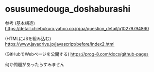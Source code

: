 # osusumedouga_doshaburashi

参考
(基本構造)
https://detail.chiebukuro.yahoo.co.jp/qa/question_detail/q10279794860

(HTMLにJSを組み込む)
https://www.javadrive.jp/javascript/before/index2.html

(GitHubでWebページを公開する)
https://prog-8.com/docs/github-pages

何か問題があったらすみません
